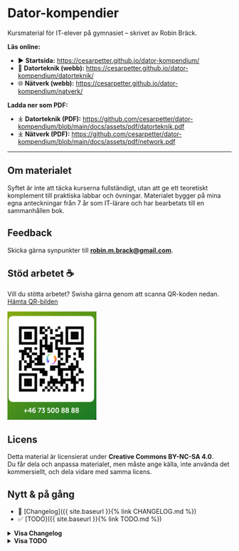 # Dator-kompendier

Kursmaterial för IT-elever på gymnasiet – skrivet av Robin Bräck.

**Läs online:**
- ▶️ **Startsida:** https://cesarpetter.github.io/dator-kompendium/
- 📘 **Datorteknik (webb):** https://cesarpetter.github.io/dator-kompendium/datorteknik/
- 🌐 **Nätverk (webb):** https://cesarpetter.github.io/dator-kompendium/natverk/

**Ladda ner som PDF:**
- ⤓ **Datorteknik (PDF):** https://github.com/cesarpetter/dator-kompendium/blob/main/docs/assets/pdf/datorteknik.pdf
- ⤓ **Nätverk (PDF):** https://github.com/cesarpetter/dator-kompendium/blob/main/docs/assets/pdf/network.pdf

---

## Om materialet
Syftet är inte att täcka kurserna fullständigt, utan att ge ett teoretiskt komplement till praktiska labbar och övningar. Materialet bygger på mina egna anteckningar från 7 år som IT-lärare och har bearbetats till en sammanhållen bok.

## Feedback
Skicka gärna synpunkter till **robin.m.brack@gmail.com**.

## Stöd arbetet ☕
Vill du stötta arbetet? Swisha gärna genom att scanna QR-koden nedan.  
[Hämta QR-bilden](swish.png)

<img src="https://github.com/cesarpetter/dator-kompendium/blob/main/swish.png" width="200" />

## Licens
Detta material är licensierat under **Creative Commons BY-NC-SA 4.0**.  
Du får dela och anpassa materialet, men måste ange källa, inte använda det kommersiellt, och dela vidare med samma licens.

## Nytt & på gång
- 📝 [Changelog]({{ site.baseurl }}{% link CHANGELOG.md %})
- ✅ [TODO]({{ site.baseurl }}{% link TODO.md %})

<details>
<summary><strong>Visa Changelog</strong></summary>

{% capture clog %}{% include_relative CHANGELOG.md %}{% endcapture %}
{{ clog | markdownify }}

</details>

<details>
<summary><strong>Visa TODO</strong></summary>

{% capture todo %}{% include_relative TODO.md %}{% endcapture %}
{{ todo | markdownify }}

</details>
